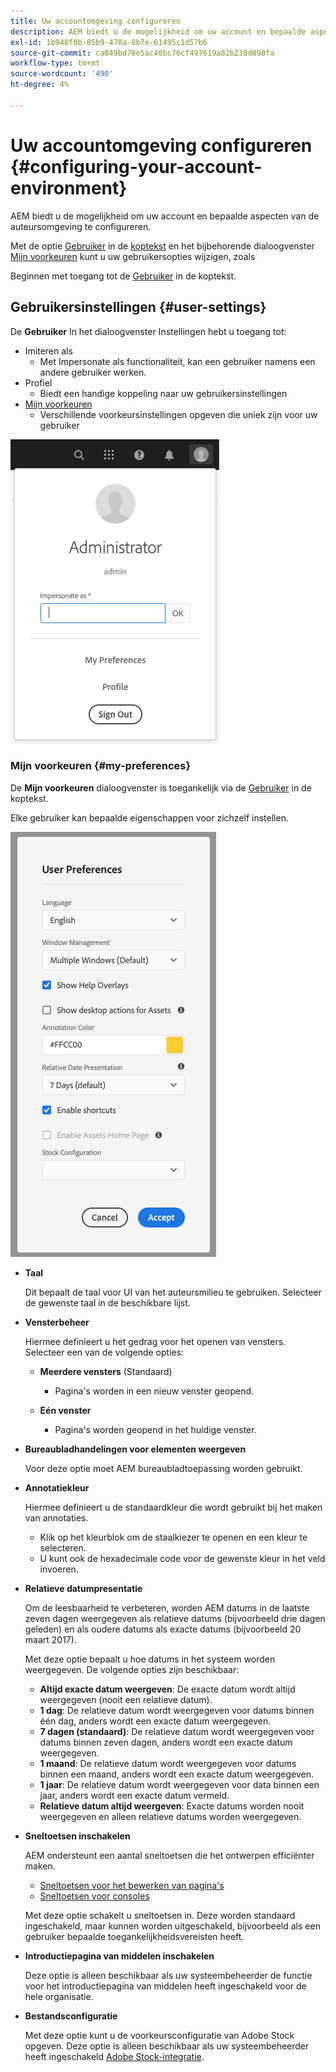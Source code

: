 ```yaml
---
title: Uw accountomgeving configureren
description: AEM biedt u de mogelijkheid om uw account en bepaalde aspecten van de auteursomgeving te configureren
exl-id: 1b948f0b-85b9-478a-8b7e-61495c1d57b6
source-git-commit: ca849bd76e5ac40bc76cf497619a82b238d898fa
workflow-type: tm+mt
source-wordcount: '490'
ht-degree: 4%

---
```


# Uw accountomgeving configureren {#configuring-your-account-environment}

AEM biedt u de mogelijkheid om uw account en bepaalde aspecten van de auteursomgeving te configureren.

Met de optie [Gebruiker](#user-settings) in de [koptekst](/help/sites-cloud/authoring/getting-started/basic-handling.md#the-header) en het bijbehorende dialoogvenster [Mijn voorkeuren](#my-preferences) kunt u uw gebruikersopties wijzigen, zoals

Beginnen met toegang tot de [Gebruiker](#user-settings) in de koptekst.

## Gebruikersinstellingen {#user-settings}

De **Gebruiker** In het dialoogvenster Instellingen hebt u toegang tot:

* Imiteren als
   * Met Impersonate als functionaliteit, kan een gebruiker namens een andere gebruiker werken. <!--With the [Impersonate as](/help/sites-administering/security.md#impersonating-another-user) functionality, a user can work on behalf of another user.-->
* Profiel
   * Biedt een handige koppeling naar uw gebruikersinstellingen <!--Offers a convenient link to your [user settings](/help/sites-administering/security.md))-->
* [Mijn voorkeuren](#my-preferences)
   * Verschillende voorkeursinstellingen opgeven die uniek zijn voor uw gebruiker

![Gebruikersinstellingen](/help/sites-cloud/authoring/assets/user-settings.png)

### Mijn voorkeuren {#my-preferences}

De **Mijn voorkeuren** dialoogvenster is toegankelijk via de [Gebruiker](#user-settings) in de koptekst.

Elke gebruiker kan bepaalde eigenschappen voor zichzelf instellen.

![Mijn voorkeuren](/help/sites-cloud/authoring/assets/user-preferences.png)

* **Taal**

   Dit bepaalt de taal voor UI van het auteursmilieu te gebruiken. Selecteer de gewenste taal in de beschikbare lijst.

* **Vensterbeheer**

   Hiermee definieert u het gedrag voor het openen van vensters. Selecteer een van de volgende opties:

   * **Meerdere vensters** (Standaard)

      * Pagina&#39;s worden in een nieuw venster geopend.
   * **Eén venster**

      * Pagina&#39;s worden geopend in het huidige venster.


* **Bureaubladhandelingen voor elementen weergeven**

   Voor deze optie moet AEM bureaubladtoepassing worden gebruikt.

* **Annotatiekleur**

   Hiermee definieert u de standaardkleur die wordt gebruikt bij het maken van annotaties.

   * Klik op het kleurblok om de staalkiezer te openen en een kleur te selecteren.
   * U kunt ook de hexadecimale code voor de gewenste kleur in het veld invoeren.

* **Relatieve datumpresentatie**

   Om de leesbaarheid te verbeteren, worden AEM datums in de laatste zeven dagen weergegeven als relatieve datums (bijvoorbeeld drie dagen geleden) en als oudere datums als exacte datums (bijvoorbeeld 20 maart 2017).

   Met deze optie bepaalt u hoe datums in het systeem worden weergegeven. De volgende opties zijn beschikbaar:

   * **Altijd exacte datum weergeven**: De exacte datum wordt altijd weergegeven (nooit een relatieve datum).
   * **1 dag**: De relatieve datum wordt weergegeven voor datums binnen één dag, anders wordt een exacte datum weergegeven.
   * **7 dagen (standaard)**: De relatieve datum wordt weergegeven voor datums binnen zeven dagen, anders wordt een exacte datum weergegeven.
   * **1 maand**: De relatieve datum wordt weergegeven voor datums binnen een maand, anders wordt een exacte datum weergegeven.
   * **1 jaar**: De relatieve datum wordt weergegeven voor data binnen een jaar, anders wordt een exacte datum vermeld.
   * **Relatieve datum altijd weergeven**: Exacte datums worden nooit weergegeven en alleen relatieve datums worden weergegeven.

* **Sneltoetsen inschakelen**

   AEM ondersteunt een aantal sneltoetsen die het ontwerpen efficiënter maken.

   * [Sneltoetsen voor het bewerken van pagina&#39;s](/help/sites-cloud/authoring/fundamentals/keyboard-shortcuts.md)
   * [Sneltoetsen voor consoles](/help/sites-cloud/authoring/getting-started/keyboard-shortcuts.md)

   Met deze optie schakelt u sneltoetsen in. Deze worden standaard ingeschakeld, maar kunnen worden uitgeschakeld, bijvoorbeeld als een gebruiker bepaalde toegankelijkheidsvereisten heeft.

* **Introductiepagina van middelen inschakelen**

   Deze optie is alleen beschikbaar als uw systeembeheerder de functie voor het introductiepagina van middelen heeft ingeschakeld voor de hele organisatie.

* **Bestandsconfiguratie**

   Met deze optie kunt u de voorkeursconfiguratie van Adobe Stock opgeven. Deze optie is alleen beschikbaar als uw systeembeheerder heeft ingeschakeld [Adobe Stock-integratie](/help/assets/aem-assets-adobe-stock.md).
